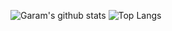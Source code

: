 ![Garam's github stats](https://github-readme-stats.vercel.app/api?username=Lee-Ga-Ram&show_icons=true&theme=react)
![Top Langs](https://github-readme-stats.vercel.app/api/top-langs/?username=Lee-Ga-Ram&layout=compact&card_width=445&custom_title=Most%20Used%20Languages%20&show_icons=true&theme=react)
